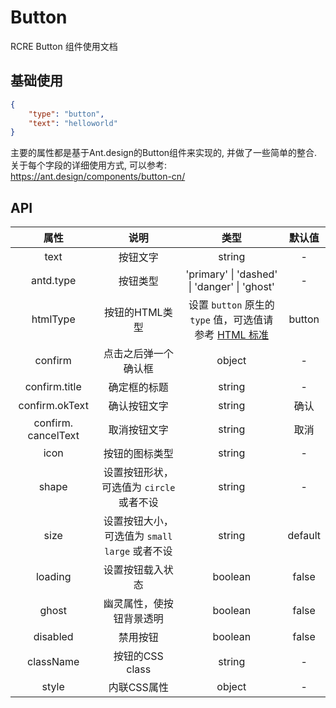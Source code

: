 # Button
RCRE Button 组件使用文档

## 基础使用

```json
{
    "type": "button",
    "text": "helloworld"
}
```

主要的属性都是基于Ant.design的Button组件来实现的, 并做了一些简单的整合. 关于每个字段的详细使用方式, 可以参考: https://ant.design/components/button-cn/

## API

|         属性          |                说明                |                    类型                    |   默认值   |
| :-----------------: | :------------------------------: | :--------------------------------------: | :-----: |
|        text         |               按钮文字               |                  string                  |    -    |
|      antd.type      |               按钮类型               | 'primary' \| 'dashed' \| 'danger' \| 'ghost' |    -    |
|      htmlType       |            按钮的HTML类型             | 设置 `button` 原生的 `type` 值，可选值请参考 [HTML 标准](https://developer.mozilla.org/en-US/docs/Web/HTML/Element/button#attr-type) | button  |
|       confirm       |            点击之后弹一个确认框            |                  object                  |    -    |
|    confirm.title    |              确定框的标题              |                  string                  |    -    |
|   confirm.okText    |              确认按钮文字              |                  string                  |   确认    |
| confirm. cancelText |              取消按钮文字              |                  string                  |   取消    |
|        icon         |             按钮的图标类型              |                  string                  |    -    |
|        shape        |    设置按钮形状，可选值为 `circle` 或者不设     |                  string                  |    -    |
|        size         | 设置按钮大小，可选值为 `small` `large` 或者不设 |                  string                  | default |
|       loading       |             设置按钮载入状态             |                 boolean                  |  false  |
|        ghost        |           幽灵属性，使按钮背景透明           |                 boolean                  |  false  |
|      disabled       |               禁用按钮               |                 boolean                  |  false  |
|      className      |           按钮的CSS class           |                  string                  |    -    |
|        style        |             内联CSS属性              |                  object                  |    -    |